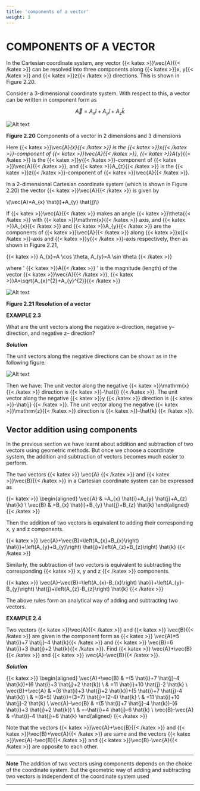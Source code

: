 ```yaml
---
title: 'components of a vector'
weight: 3
---
```


# COMPONENTS OF A VECTOR

In the Cartesian coordinate system, any vector {{< katex >}}\vec{A}{{< /katex >}} can be resolved into three components along {{< katex >}}x, y{{< /katex >}} and {{< katex >}}z{{< /katex >}} directions. This is shown in Figure 2.20.

Consider a 3-dimensional coordinate system. With respect to this, a vector can be written in component form as

$$
\vec{A}=A_{x} \hat{i}+A_{y} \hat{j}+A_{z} \hat{k}
$$

![Alt text](<./fig-2.20.png>)

**Figure 2.20** Components of a vector in 2 dimensions and 3 dimensions

Here {{< katex >}}\vec{A}_{x}{{< /katex >}} is the {{< katex >}}x{{< /katex >}}-component of {{< katex >}}\vec{A}{{< /katex >}}, {{< katex >}}A_{y}{{< /katex >}} is the {{< katex >}}y{{< /katex >}}-component of {{< katex >}}\vec{A}{{< /katex >}}, and {{< katex >}}A_{z}{{< /katex >}} is the {{< katex >}}z{{< /katex >}}-component of {{< katex >}}\vec{A}{{< /katex >}}.

In a 2-dimensional Cartesian coordinate system (which is shown in Figure 2.20) the vector 
{{< katex >}}\vec{A}{{< /katex >}} is given by

\\(\vec{A}=A_{x} \hat{i}+A_{y} \hat{j}\\)


If {{< katex >}}\vec{A}{{< /katex >}} makes an angle {{< katex >}}\theta{{< /katex >}} with {{< katex >}}\mathrm{x}{{< /katex >}} axis, and {{< katex >}}A_{x}{{< /katex >}} and {{< katex >}}A_{y}{{< /katex >}} are the components of {{< katex >}}\vec{A}{{< /katex >}} along {{< katex >}}x{{< /katex >}}-axis and {{< katex >}}y{{< /katex >}}-axis respectively, then as shown in Figure 2.21,

{{< katex >}}
A_{x}=A \cos \theta, A_{y}=A \sin \theta
{{< /katex >}}

where ' {{< katex >}}A{{< /katex >}} ' is the magnitude (length) of the vector {{< katex >}}\vec{A}{{< /katex >}}, {{< katex >}}A=\sqrt{A_{x}^{2}+A_{y}^{2}}{{< /katex >}}

![Alt text](<fig-2.21.png>)

**Figure 2.21 Resolution of a vector**

**EXAMPLE 2.3**

What are the unit vectors along the negative x–direction, negative y–direction, and negative z– direction?

**_Solution_**

The unit vectors along the negative directions can be shown as in the following figure.  

![Alt text](<./fig-2.23.png>)

Then we have:
 The unit vector along the negative {{< katex >}}\mathrm{x}{{< /katex >}} direction is  {{< katex >}}-\hat{i} {{< /katex >}}.
 The unit vector along the negative  {{< katex >}}y {{< /katex >}} direction is  {{< katex >}}-\hat{j} {{< /katex >}}.
 The unit vector along the negative {{< katex >}}\mathrm{z}{{< /katex >}} direction is  {{< katex >}}-\hat{k} {{< /katex >}}.



## Vector addition using components

In the previous section we have learnt about addition and subtraction of two vectors using geometric methods. But once we choose a coordinate system, the addition and subtraction of vectors becomes much easier to perform.

The two vectors {{< katex >}} \vec{A}  {{< /katex >}} and {{< katex >}}\vec{B}{{< /katex >}} in a Cartesian coordinate system can be expressed as

{{< katex >}}
\begin{aligned}
\vec{A} & =A_{x} \hat{i}+A_{y} \hat{j}+A_{z} \hat{k} \\
\vec{B} & =B_{x} \hat{i}+B_{y} \hat{j}+B_{z} \hat{k}
\end{aligned}
{{< /katex >}}



Then the addition of two vectors is equivalent to adding their corresponding x, y and z components.

{{< katex >}}
\vec{A}+\vec{B}=\left(A_{x}+B_{x}\right) \hat{i}+\left(A_{y}+B_{y}\right) \hat{j}+\left(A_{z}+B_{z}\right) \hat{k}
{{< /katex >}} 

Similarly, the subtraction of two vectors is equivalent to subtracting the corresponding {{< katex >}} x, y and  z {{< /katex >}} components.

{{< katex >}}
\vec{A}-\vec{B}=\left(A_{x}-B_{x}\right) \hat{i}+\left(A_{y}-B_{y}\right) \hat{j}+\left(A_{z}-B_{z}\right) \hat{k}
{{< /katex >}}

The above rules form an analytical way of adding and subtracting two vectors.

**EXAMPLE 2.4**

Two vectors  {{< katex >}}\vec{A}{{< /katex >}} and {{< katex >}} \vec{B}{{< /katex >}} are given in the component form as {{< katex >}} \vec{A}=5 \hat{i}+7 \hat{j}-4 \hat{k}{{< /katex >}} and {{< katex >}} \vec{B}=6 \hat{i}+3 \hat{j}+2 \hat{k}{{< /katex >}}. Find {{< katex >}} \vec{A}+\vec{B}{{< /katex >}} and {{< katex >}} \vec{A}-\vec{B}{{< /katex >}}.

**_Solution_** 

{{< katex >}}
\begin{aligned}
\vec{A}+\vec{B} & =(5 \hat{i}+7 \hat{j}-4 \hat{k})+(6 \hat{i}+3 \hat{j}+2 \hat{k}) \\
& =11 \hat{i}+10 \hat{j}-2 \hat{k} \\
\vec{B}+\vec{A} & =(6 \hat{i}+3 \hat{j}+2 \hat{k})+(5 \hat{i}+7 \hat{j}-4 \hat{k}) \\
& =(6+5) \hat{i}+(3+7) \hat{j}+(2-4) \hat{k} \\
& =11 \hat{i}+10 \hat{j}-2 \hat{k} \\
\vec{A}-\vec{B} & =(5 \hat{i}+7 \hat{j}-4 \hat{k})-(6 \hat{i}+3 \hat{j}+2 \hat{k}) \\
& =-\hat{i}+4 \hat{j}-6 \hat{k} \\
\vec{B}-\vec{A} & =\hat{i}-4 \hat{j}+6 \hat{k}
\end{aligned}
{{< /katex >}}

Note that the vectors {{< katex >}}\vec{A}+\vec{B}{{< /katex >}} and {{< katex >}}\vec{B}+\vec{A}{{< /katex >}} are same and the vectors {{< katex >}}\vec{A}-\vec{B}{{< /katex >}} and {{< katex >}}\vec{B}-\vec{A}{{< /katex >}} are opposite to each other.

---
**Note**
The addition of two 
vectors using components 
depends on the choice of 
the coordinate system. But the geometric 
way of adding and subtracting two 
vectors is independent of the coordinate 
system used

---

